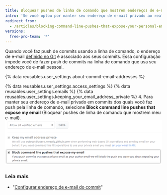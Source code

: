 ```yaml
---
title: Bloquear pushes de linha de comando que mostrem endereços de e-mail pessoais
intro: 'Se você optou por manter seu endereço de e-mail privado ao realizar operações na web, também é possível optar por bloquear pushes de linha de comando que possam mostrar seu endereço de e-mail pessoal.'
redirect_from:
  - /articles/blocking-command-line-pushes-that-expose-your-personal-email-address
versions:
  free-pro-team: '*'
---
```


Quando você faz push de commits usando a linha de comando, o endereço de e-mail [definido no Git](/articles/setting-your-commit-email-address) é associado aos seus commits. Essa configuração impede você de fazer push de commits na linha de comando que usa seu endereço de e-mail pessoal.

{% data reusables.user_settings.about-commit-email-addresses %}

{% data reusables.user_settings.access_settings %}
{% data reusables.user_settings.emails %}
{% data reusables.user_settings.keeping_your_email_address_private %}
4. Para manter seu endereço de e-mail privado em commits dos quais você faz push pela linha de comando, selecione **Block command line pushes that expose my email** (Bloquear pushes de linha de comando que mostrem meu e-mail). ![Opção para bloquear pushes de linha de comando que mostrem seus e-mails](/assets/images/help/settings/email_privacy_block_command_line_pushes.png)

### Leia mais

- "[Configurar endereço de e-mail do commit](/articles/setting-your-commit-email-address)"

